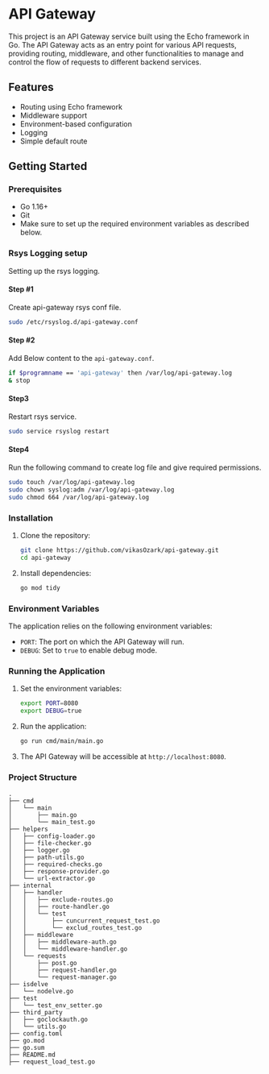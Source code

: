 # API Gateway

This project is an API Gateway service built using the Echo framework in Go. The API Gateway acts as an entry point for various API requests, providing routing, middleware, and other functionalities to manage and control the flow of requests to different backend services.

## Features

- Routing using Echo framework
- Middleware support
- Environment-based configuration
- Logging
- Simple default route

## Getting Started

### Prerequisites

- Go 1.16+
- Git
- Make sure to set up the required environment variables as described below.

### Rsys Logging setup
Setting up the rsys logging.

#### Step #1
Create api-gateway rsys conf file. 
```bash
sudo /etc/rsyslog.d/api-gateway.conf
```

#### Step #2
Add Below content to the `api-gateway.conf`.
```bash
if $programname == 'api-gateway' then /var/log/api-gateway.log
& stop
```

#### Step3 
Restart rsys service.
```bash
sudo service rsyslog restart
```

#### Step4 
Run the following command to create log file and give required permissions.
```bash
sudo touch /var/log/api-gateway.log
sudo chown syslog:adm /var/log/api-gateway.log
sudo chmod 664 /var/log/api-gateway.log
```

### Installation

1. Clone the repository:

    ```sh
    git clone https://github.com/vikasOzark/api-gateway.git
    cd api-gateway
    ```

2. Install dependencies:

    ```sh
    go mod tidy
    ```

### Environment Variables

The application relies on the following environment variables:

- `PORT`: The port on which the API Gateway will run.
- `DEBUG`: Set to `true` to enable debug mode.

### Running the Application

1. Set the environment variables:

    ```sh
    export PORT=8080
    export DEBUG=true
    ```

2. Run the application:

    ```sh
    go run cmd/main/main.go
    ```

3. The API Gateway will be accessible at `http://localhost:8080`.

### Project Structure

```plaintext
.
├── cmd
│   └── main
│       ├── main.go
│       └── main_test.go
├── helpers
│   ├── config-loader.go
│   ├── file-checker.go
│   ├── logger.go
│   ├── path-utils.go
│   ├── required-checks.go
│   ├── response-provider.go
│   └── url-extractor.go
├── internal
│   ├── handler
│   │   ├── exclude-routes.go
│   │   ├── route-handler.go
│   │   └── test
│   │       ├── cuncurrent_request_test.go
│   │       └── exclud_routes_test.go
│   ├── middleware
│   │   ├── middleware-auth.go
│   │   └── middleware-handler.go
│   └── requests
│       ├── post.go
│       ├── request-handler.go
│       └── request-manager.go
├── isdelve
│   └── nodelve.go
├── test
│   └── test_env_setter.go
├── third_party
│   ├── goclockauth.go
│   └── utils.go
├── config.toml
├── go.mod
├── go.sum
├── README.md
├── request_load_test.go
```